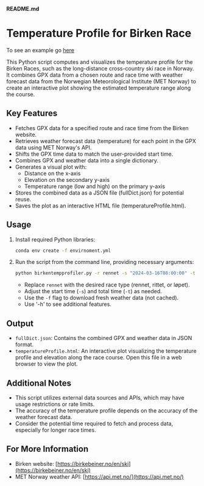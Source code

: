  **README.md**

# Temperature Profile for Birken Race

To see an example go [here](https://folk.ntnu.no/sivertba/birken/)

This Python script computes and visualizes the temperature profile for the Birken Races, such as the long-distance cross-country ski race in Norway. It combines GPX data from a chosen route and race time with weather forecast data from the Norwegian Meteorological Institute (MET Norway) to create an interactive plot showing the estimated temperature range along the course.

## Key Features

- Fetches GPX data for a specified route and race time from the Birken website.
- Retrieves weather forecast data (temperature) for each point in the GPX data using MET Norway's API.
- Shifts the GPX time data to match the user-provided start time.
- Combines GPX and weather data into a single dictionary.
- Generates a visual plot with:
    - Distance on the x-axis
    - Elevation on the secondary y-axis
    - Temperature range (low and high) on the primary y-axis
- Stores the combined data as a JSON file (fullDict.json) for potential reuse.
- Saves the plot as an interactive HTML file (temperatureProfile.html).

## Usage

1. Install required Python libraries:
   ```bash
   conda env create -f envirnoment.yml
   ```

2. Run the script from the command line, providing necessary arguments:
   ```bash
   python birkentempprofiler.py -r rennet -s "2024-03-16T08:00:00" -t 5 -f
   ```
   - Replace `rennet` with the desired race type (rennet, rittet, or løpet).
   - Adjust the start time (`-s`) and total time (`-t`) as needed.
   - Use the `-f` flag to download fresh weather data (not cached).
   - Use '-h' to see additional features.

## Output

- `fullDict.json`: Contains the combined GPX and weather data in JSON format.
- `temperatureProfile.html`: An interactive plot visualizing the temperature profile and elevation along the race course. Open this file in a web browser to view the plot.

## Additional Notes

- This script utilizes external data sources and APIs, which may have usage restrictions or rate limits.
- The accuracy of the temperature profile depends on the accuracy of the weather forecast data.
- Consider the potential time required to fetch and process data, especially for longer race times.

## For More Information

- Birken website: [https://birkebeiner.no/en/ski](https://birkebeiner.no/en/ski)
- MET Norway weather API: [https://api.met.no/](https://api.met.no/)
